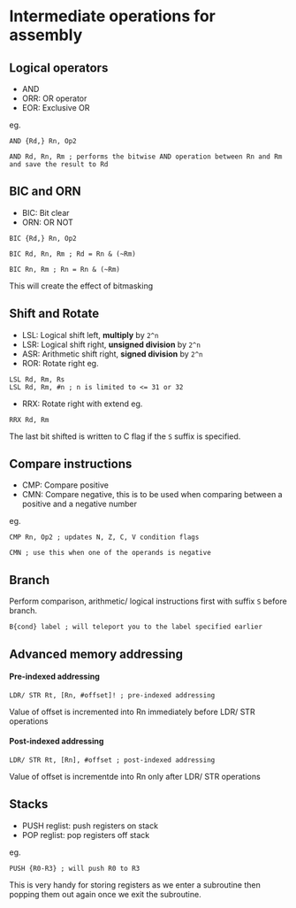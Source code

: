 # Intermediate operations for assembly

## Logical operators
- AND
- ORR: OR operator
- EOR: Exclusive OR

eg.
```
AND {Rd,} Rn, Op2

AND Rd, Rn, Rm ; performs the bitwise AND operation between Rn and Rm and save the result to Rd
```

## BIC and ORN

- BIC: Bit clear
- ORN: OR NOT

```
BIC {Rd,} Rn, Op2

BIC Rd, Rn, Rm ; Rd = Rn & (~Rm)

BIC Rn, Rm ; Rn = Rn & (~Rm)
```

This will create the effect of bitmasking

## Shift and Rotate

- LSL: Logical shift left, **multiply** by `2^n`
- LSR: Logical shift right, **unsigned division** by `2^n`
- ASR: Arithmetic shift right, **signed division** by `2^n`
- ROR: Rotate right
eg.
```
LSL Rd, Rm, Rs
LSL Rd, Rm, #n ; n is limited to <= 31 or 32
```
- RRX: Rotate right with extend
eg.
```
RRX Rd, Rm
```

The last bit shifted is written to C flag if the `S` suffix is specified.

## Compare instructions

- CMP: Compare positive
- CMN: Compare negative, this is to be used when comparing between a positive and a negative number

eg.
```
CMP Rn, Op2 ; updates N, Z, C, V condition flags

CMN ; use this when one of the operands is negative
```

## Branch

Perform comparison, arithmetic/ logical instructions first with suffix `S` before branch.

```
B{cond} label ; will teleport you to the label specified earlier
```

## Advanced memory addressing

#### Pre-indexed addressing

```
LDR/ STR Rt, [Rn, #offset]! ; pre-indexed addressing
```

Value of offset is incremented into Rn immediately before LDR/ STR operations

#### Post-indexed addressing
```
LDR/ STR Rt, [Rn], #offset ; post-indexed addressing
```

Value of offset is incrementde into Rn only after LDR/ STR operations


## Stacks

- PUSH reglist: push registers on stack
- POP reglist: pop registers off stack

eg.
```
PUSH {R0-R3} ; will push R0 to R3
```

This is very handy for storing registers as we enter a subroutine then popping them out again once we exit the subroutine.
